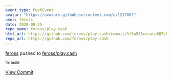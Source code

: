 ```yaml
---
event_type: PushEvent
avatar: "https://avatars.githubusercontent.com/u/121766?"
user: feross
date: 2020-08-25
repo_name: feross/play.cash
html_url: https://github.com/feross/play.cash/commit/1f5a531cccaca607b944aaeab90a27ea72c368ae
repo_url: https://github.com/feross/play.cash
---
```


<a href='https://github.com/feross' target='_blank'>feross</a> pushed to <a href='https://github.com/feross/play.cash' target='_blank'>feross/play.cash</a>

<small>fix build</small>

<a href='https://github.com/feross/play.cash/commit/1f5a531cccaca607b944aaeab90a27ea72c368ae' target='_blank'>View Commit</a>